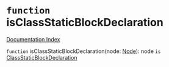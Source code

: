 # `function` isClassStaticBlockDeclaration

[Documentation Index](../README.md)

`function` isClassStaticBlockDeclaration(node: [Node](../private.interface.Node/README.md)): node `is` [ClassStaticBlockDeclaration](../private.interface.ClassStaticBlockDeclaration/README.md)